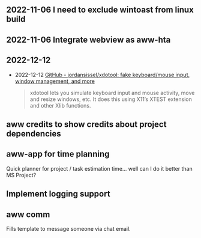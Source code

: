 ## 2022-11-06 I need to exclude wintoast from linux build

## 2022-11-06 Integrate webview as aww-hta

## 2022-12-12

- 2022-12-12 [GitHub - jordansissel/xdotool: fake keyboard/mouse input, window management, and more](https://github.com/jordansissel/xdotool)
  > xdotool lets you simulate keyboard input and mouse activity, move and resize windows, etc. It does this using X11’s XTEST extension and other Xlib functions.

## aww credits to show credits about project dependencies 

## aww-app for time planning

Quick planner for project / task estimation time... well can I do it better than MS Project?

## Implement logging support

## aww comm

Fills template to message someone via chat email. 



